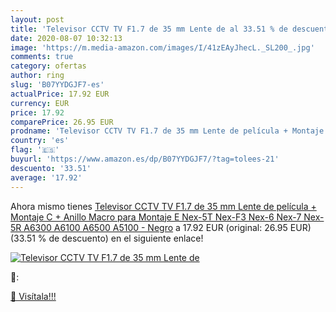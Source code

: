 ```yaml
---
layout: post
title: 'Televisor CCTV TV F1.7 de 35 mm Lente de al 33.51 % de descuento'
date: 2020-08-07 10:32:13
image: 'https://m.media-amazon.com/images/I/41zEAyJhecL._SL200_.jpg'
comments: true
category: ofertas
author: ring
slug: 'B07YYDGJF7-es'
actualPrice: 17.92 EUR
currency: EUR
price: 17.92
comparePrice: 26.95 EUR
prodname: 'Televisor CCTV TV F1.7 de 35 mm Lente de película + Montaje C + Anillo Macro para Montaje E Nex-5T Nex-F3 Nex-6 Nex-7 Nex-5R A6300 A6100 A6500 A5100 - Negro'
country: 'es'
flag: '🇪🇸'
buyurl: 'https://www.amazon.es/dp/B07YYDGJF7/?tag=tolees-21'
descuento: '33.51'
average: '17.92'
---
```


Ahora mismo tienes [Televisor CCTV TV F1.7 de 35 mm Lente de película + Montaje C + Anillo Macro para Montaje E Nex-5T Nex-F3 Nex-6 Nex-7 Nex-5R A6300 A6100 A6500 A5100 - Negro](https://www.amazon.es/dp/B07YYDGJF7/?tag=tolees-21) a 17.92 EUR (original: 26.95 EUR) (33.51 %  de descuento) en el siguiente enlace!

[![Televisor CCTV TV F1.7 de 35 mm Lente de](https://m.media-amazon.com/images/I/41zEAyJhecL._SL200_.jpg)](https://www.amazon.es/dp/B07YYDGJF7/?tag=tolees-21)

🔎:


[🛒 Visítala!!!](https://www.amazon.es/dp/B07YYDGJF7/?tag=tolees-21)
